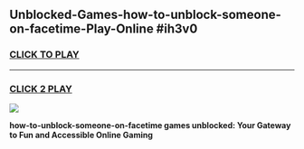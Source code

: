 
## Unblocked-Games-how-to-unblock-someone-on-facetime-Play-Online #ih3v0
<h3>
<a href="https://news.freeplayer.one?title=how-to-unblock-someone-on-facetime&ref=3">CLICK TO PLAY</a></h3>
<hr>

<h3>
<a href="https://news.freeplayer.one?title=how-to-unblock-someone-on-facetime&ref=3">CLICK 2 PLAY</a>
  
</h3>

<a href="https://news.freeplayer.one?title=how-to-unblock-someone-on-facetime&ref=3"><img src="https://clearcache.store/games.png"></a>


**how-to-unblock-someone-on-facetime games unblocked: Your Gateway to Fun and Accessible Online Gaming**
